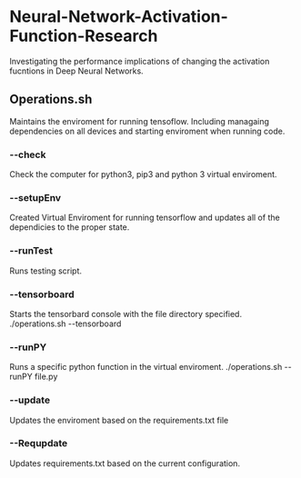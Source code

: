 # Neural-Network-Activation-Function-Research
Investigating the performance implications of changing the activation fucntions in Deep Neural Networks.

## Operations.sh
Maintains the enviroment for running tensoflow.  Including managaing dependencies on all devices and starting enviroment when running code.

### --check
Check the computer for python3, pip3 and python 3 virtual enviroment.

### --setupEnv
Created Virtual Enviroment for running tensorflow and updates all of the dependicies to the proper state.

### --runTest
Runs testing script.

### --tensorboard
Starts the tensorbard console with the file directory specified.
./operations.sh --tensorboard <log File Dir>

### --runPY
Runs a specific python function in the virtual enviroment.
./operations.sh --runPY file.py

### --update
Updates the enviroment based on the requirements.txt file

### --Requpdate
Updates requirements.txt based on the current configuration.


